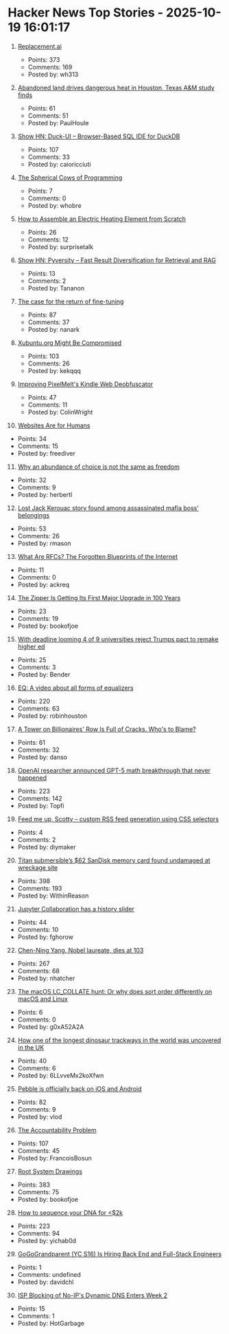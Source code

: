# Hacker News Top Stories - 2025-10-19 16:01:17

1. [Replacement.ai](https://replacement.ai)
   - Points: 373
   - Comments: 169
   - Posted by: wh313

2. [Abandoned land drives dangerous heat in Houston, Texas A&M study finds](https://stories.tamu.edu/news/2025/10/07/abandoned-land-drives-dangerous-heat-in-houston-texas-am-study-finds/)
   - Points: 61
   - Comments: 51
   - Posted by: PaulHoule

3. [Show HN: Duck-UI – Browser-Based SQL IDE for DuckDB](https://demo.duckui.com)
   - Points: 107
   - Comments: 33
   - Posted by: caioricciuti

4. [The Spherical Cows of Programming](https://programmingsimplicity.substack.com/p/the-spherical-cows-of-programming)
   - Points: 7
   - Comments: 0
   - Posted by: whobre

5. [How to Assemble an Electric Heating Element from Scratch](https://solar.lowtechmagazine.com/2025/10/how-to-build-an-electric-heating-element-from-scratch/)
   - Points: 26
   - Comments: 12
   - Posted by: surprisetalk

6. [Show HN: Pyversity – Fast Result Diversification for Retrieval and RAG](https://github.com/Pringled/pyversity)
   - Points: 13
   - Comments: 2
   - Posted by: Tananon

7. [The case for the return of fine-tuning](https://welovesota.com/article/the-case-for-the-return-of-fine-tuning)
   - Points: 87
   - Comments: 37
   - Posted by: nanark

8. [Xubuntu.org Might Be Compromised](https://old.reddit.com/r/Ubuntu/comments/1oa4549/xubuntuorg_might_be_compromised/)
   - Points: 103
   - Comments: 26
   - Posted by: kekqqq

9. [Improving PixelMelt's Kindle Web Deobfuscator](https://shkspr.mobi/blog/2025/10/improving-pixelmelts-kindle-web-deobfuscator/)
   - Points: 47
   - Comments: 11
   - Posted by: ColinWright

10. [Websites Are for Humans](https://marcus-obst.de/blog/websites-are-for-humans)
   - Points: 34
   - Comments: 15
   - Posted by: freediver

11. [Why an abundance of choice is not the same as freedom](https://aeon.co/essays/why-an-abundance-of-choice-is-not-the-same-as-freedom)
   - Points: 32
   - Comments: 9
   - Posted by: herbertl

12. [Lost Jack Kerouac story found among assassinated mafia boss' belongings](https://www.sfgate.com/sf-culture/article/lost-jack-kerouac-chapter-found-mafia-boss-estate-21098566.php)
   - Points: 53
   - Comments: 26
   - Posted by: rmason

13. [What Are RFCs? The Forgotten Blueprints of the Internet](https://ackreq.github.io/posts/what-are-rfcs/)
   - Points: 11
   - Comments: 0
   - Posted by: ackreq

14. [The Zipper Is Getting Its First Major Upgrade in 100 Years](https://www.wired.com/story/the-zipper-is-getting-its-first-major-upgrade-in-100-years/)
   - Points: 23
   - Comments: 19
   - Posted by: bookofjoe

15. [With deadline looming 4 of 9 universities reject Trumps pact to remake higher ed](https://arstechnica.com/culture/2025/10/with-deadline-looming-4-of-9-universities-reject-trumps-compact-to-remake-higher-ed/)
   - Points: 25
   - Comments: 3
   - Posted by: Bender

16. [EQ: A video about all forms of equalizers](https://www.youtube.com/watch?v=CLAt95PrwL4)
   - Points: 220
   - Comments: 63
   - Posted by: robinhouston

17. [A Tower on Billionaires' Row Is Full of Cracks. Who's to Blame?](https://www.nytimes.com/2025/10/19/nyregion/432-park-avenue-condo-tower.html)
   - Points: 61
   - Comments: 32
   - Posted by: danso

18. [OpenAI researcher announced GPT-5 math breakthrough that never happened](https://the-decoder.com/leading-openai-researcher-announced-a-gpt-5-math-breakthrough-that-never-happened/)
   - Points: 223
   - Comments: 142
   - Posted by: Topfi

19. [Feed me up, Scotty – custom RSS feed generation using CSS selectors](https://feed-me-up-scotty.vincenttunru.com/)
   - Points: 4
   - Comments: 2
   - Posted by: diymaker

20. [Titan submersible’s $62 SanDisk memory card found undamaged at wreckage site](https://www.tomshardware.com/pc-components/microsd-cards/tragic-oceangate-titan-submersibles-usd62-sandisk-memory-card-found-undamaged-at-wreckage-site-12-stills-and-nine-videos-have-been-recovered-but-none-from-the-fateful-implosion)
   - Points: 398
   - Comments: 193
   - Posted by: WithinReason

21. [Jupyter Collaboration has a history slider](https://blog.jupyter.org/exploring-a-documents-timeline-in-jupyterlab-6084f96db263)
   - Points: 44
   - Comments: 10
   - Posted by: fghorow

22. [Chen-Ning Yang, Nobel laureate, dies at 103](https://www.chinadaily.com.cn/a/202510/18/WS68f3170ea310f735438b5bf2.html)
   - Points: 267
   - Comments: 68
   - Posted by: nhatcher

23. [The macOS LC_COLLATE hunt: Or why does sort order differently on macOS and Linux](https://blog.zhimingwang.org/macos-lc_collate-hunt)
   - Points: 6
   - Comments: 0
   - Posted by: g0xA52A2A

24. [How one of the longest dinosaur trackways in the world was uncovered in the UK](https://www.bbc.co.uk/news/resources/idt-5f8c77b0-92bc-40f2-bf21-6793abbe5ffe)
   - Points: 40
   - Comments: 6
   - Posted by: 6LLvveMx2koXfwn

25. [Pebble is officially back on iOS and Android](https://twitter.com/ericmigi/status/1979576965494710564)
   - Points: 82
   - Comments: 9
   - Posted by: vlod

26. [The Accountability Problem](https://www.jamesshore.com/v2/blog/2025/the-accountability-problem)
   - Points: 107
   - Comments: 45
   - Posted by: FrancoisBosun

27. [Root System Drawings](https://images.wur.nl/digital/collection/coll13/search)
   - Points: 383
   - Comments: 75
   - Posted by: bookofjoe

28. [How to sequence your DNA for <$2k](https://maxlangenkamp.substack.com/p/how-to-sequence-your-dna-for-2k)
   - Points: 223
   - Comments: 94
   - Posted by: yichab0d

29. [GoGoGrandparent (YC S16) Is Hiring Back End and Full-Stack Engineers](undefined)
   - Points: 1
   - Comments: undefined
   - Posted by: davidchl

30. [ISP Blocking of No-IP's Dynamic DNS Enters Week 2](https://torrentfreak.com/isp-blocking-of-no-ips-dynamic-dns-enters-week-2-251019/)
   - Points: 15
   - Comments: 1
   - Posted by: HotGarbage

